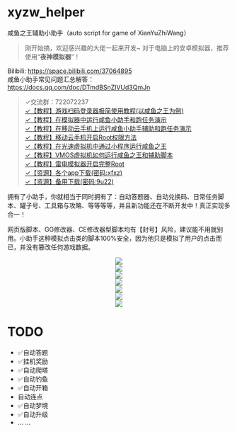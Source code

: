 # xyzw_helper
咸鱼之王辅助小助手（auto script for game of XianYuZhiWang）    
> 刚开始搞，欢迎感兴趣的大佬一起来开发~
> 对于电脑上的安卓模拟器，推荐使用“**夜神模拟器**”！

Bilibili: https://space.bilibili.com/37064895  
咸鱼小助手常见问题汇总解答：https://docs.qq.com/doc/DTmdBSnZlVUd3QmJn
> ✓交流群：722072237    
> [✓【教程】游戏扫码登录器极简使用教程(以咸鱼之王为例)](https://b23.tv/ewcl7h9)     
> [✓【教程】在模拟器中运行咸鱼小助手和跑任务演示](https://b23.tv/126lm1m)     
> [✓【教程】在移动云手机上运行咸鱼小助手辅助和跑任务演示](https://b23.tv/QTR3hQB)    
> [✓【教程】移动云手机开启Root权限方法](https://www.bilibili.com/video/BV1Ci4y167hj/)    
> [✓【教程】在光速虚拟机中通过小程序运行咸鱼之王](https://b23.tv/AyMglhm)     
> [✓【教程】VMOS虚拟机如何运行咸鱼之王和辅助脚本](https://b23.tv/nOIeW7V)     
> [✓【教程】雷电模拟器开启完整Root](https://www.bilibili.com/video/BV17K411x7Tk/)     
> [✓【资源】各个app下载(密码:xfxz)](https://www.123pan.com/s/JM9djv-9ixa3.html)     
> [✓【资源】备用下载(密码:9u22)](https://xfxuezhang.lanzouy.com/b09v59yji)    


拥有了小助手，你就相当于同时拥有了：自动答题器、自动兑换码、日常任务脚本、罐子号、工具箱与攻略、等等等等，并且新功能还在不断开发中！真正实现多合一！    

网页版脚本、GG修改器、CE修改器型脚本均有【封号】风险，建议能不用就别用。小助手这种模拟点击类的脚本100%安全，因为他只是模拟了用户的点击而已，并没有篡改任何游戏数据。
 

<p align="center">
  <img src="https://github.com/1061700625/xyzw_helper/assets/31002981/9e8064ef-ffe6-4960-903d-0e786715cf86" hspace="20"/><br />
  <img src="https://github.com/1061700625/xyzw_helper/assets/31002981/da69dad4-eddb-4349-b902-0edf728e11e4" hspace="20"/><br />
  <img src="https://github.com/1061700625/xyzw_helper/assets/31002981/67da275d-2d9d-42cc-b7a6-d2536ae95959" hspace="20"/><br />
  <img src="https://github.com/1061700625/xyzw_helper/assets/31002981/cf7b5f44-6529-49ee-8709-03054437da66" hspace="20"/><br />
  <img src="https://github.com/1061700625/xyzw_helper/assets/31002981/81b0a1f5-b17a-4a9d-a1fc-2180a26977fd" hspace="20"/><br />
  <img src="https://github.com/1061700625/xyzw_helper/assets/31002981/744633d4-00d4-45e8-b044-295d7a2dd93d" hspace="20"/><br />
  <img src="https://github.com/1061700625/xyzw_helper/assets/31002981/9d1a2158-2cce-4905-93f3-49973fae187c" hspace="20"/><br />
</p>


# TODO
- ✅自动答题
- ✅挂机奖励
- ✅自动爬塔
- ✅自动钓鱼
- ✅自动开箱
- 自动连点
- ✅自动梦境
- ✅自动升级
- ... ...

